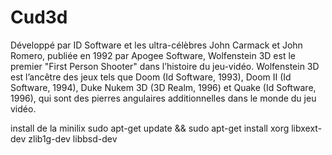# Cud3d
Développé par ID Software et les ultra-célèbres John Carmack et John Romero,
publiée en 1992 par Apogee Software, Wolfenstein 3D est le premier "First Person
Shooter" dans l’histoire du jeu-vidéo.
Wolfenstein 3D est l’ancêtre des jeux tels que Doom (Id Software, 1993), Doom II
(Id Software, 1994), Duke Nukem 3D (3D Realm, 1996) et Quake (Id Software, 1996),
qui sont des pierres angulaires additionnelles dans le monde du jeu vidéo.

install de la minilix
sudo apt-get update && sudo apt-get install xorg libxext-dev zlib1g-dev libbsd-dev
